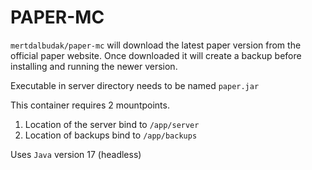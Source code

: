 # PAPER-MC

`mertdalbudak/paper-mc` will download the latest paper version from the official paper website. Once downloaded it will create a backup before installing and running the newer version.

Executable in server directory needs to be named `paper.jar`

This container requires 2 mountpoints.
1. Location of the server bind to `/app/server`
2. Location of backups bind to `/app/backups`

Uses `Java` version 17 (headless)
